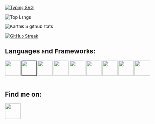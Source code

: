 [![Typing SVG](https://readme-typing-svg.herokuapp.com?font=Fira+Code&pause=1000&width=435&lines=Hi+There+!+I+am+Karthik+S;I+like+to+Develop)](https://git.io/typing-svg)

![Top Langs](https://github-readme-stats.vercel.app/api/top-langs/?username=skarthi2001&layout=compact&theme=radical&langs_count=10&hide=ShaderLab,LLVM)


![Karthik S github stats](https://github-readme-stats.vercel.app/api?username=skarthi2001&show_icons=true&theme=radical)

[![GitHub Streak](https://github-readme-streak-stats.herokuapp.com/?user=skarthi2001)](https://git.io/streak-stats)

## Languages and Frameworks:
[<img src="https://simpleicons.org/icons/cplusplus.svg" width="50px" alt="" align="left">](https://www.cplusplus.com/)
[<img src="https://simpleicons.org/icons/c.svg" width="50px" alt="" align="left" >]()
[<img src="https://simpleicons.org/icons/css3.svg" width="50px" alt="" align="left" >](https://developer.mozilla.org/en-US/docs/Web/CSS)
[<img src="https://simpleicons.org/icons/html5.svg" width="50px" alt="" align="left" >](https://developer.mozilla.org/en-US/docs/Web/HTML)
[<img src="https://simpleicons.org/icons/java.svg" width="50px" alt="" align="left">](https://www.javatpoint.com/java-tutorial)
[<img src="https://simpleicons.org/icons/python.svg" width="50px" alt="" align="left" >](https://www.python.org/)
[<img src="https://upload.wikimedia.org/wikipedia/commons/thumb/2/20/Bash_Logo_black_and_white_icon_only.svg/672px-Bash_Logo_black_and_white_icon_only.svg.png" width="50px" alt="" align="left" >](https://www.gnu.org/software/bash/)
[<img src="https://simpleicons.org/icons/kubernetes.svg" width="50px" alt="" align="left" >](https://kubernetes.io/docs/tutorials/kubernetes-basics/)
[<img src="https://simpleicons.org/icons/javascript.svg" width="50px" alt="" align="left" >](https://www.javascripttutorial.net/)
<br />
<br />
<br />
<br />

## Find me on:
[<img src="https://simpleicons.org/icons/linkedin.svg" width="50px" alt="" align="left">](https://www.linkedin.com/)  
<!--
**karthiks2611/karthiks2611** is a ✨ _special_ ✨ repository because its `README.md` (this file) appears on your GitHub profile.

Here are some ideas to get you started:

- 🔭 I’m currently working on ...
- 🌱 I’m currently learning ...
- 👯 I’m looking to collaborate on ...
- 🤔 I’m looking for help with ...
- 💬 Ask me about ...
- 📫 How to reach me: ...
- 😄 Pronouns: ...
- ⚡ Fun fact: ...
-->

